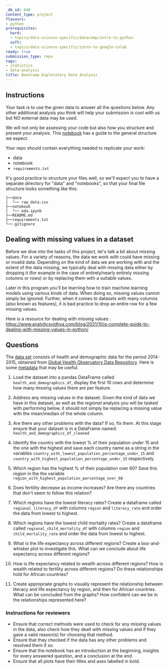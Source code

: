 ```yaml
---
_db_id: 648
content_type: project
flavours:
- python
prerequisites:
  hard:
  - topics/data-science-specific/datacamp/intro-to-python
  soft:
  - topics/data-science-specific/intro-to-google-colab
ready: true
submission_type: repo
tags:
- statistics
- data-analysis
title: Bootcamp Exploratory Data Analysis
---
```


## Instructions

Your task is to use the given data to answer all the questions below. Any other additional analysis you think will help your submission is cool with us but NO external data may be used.

We will not only be assessing your code but also how you structure and present your analysis. This [notebook](notebook.ipynb) has a guide to the general structure we expect.

Your repo should contain everything needed to replicate your work:

- data
- notebook
- `requirements.txt`

It's good practice to structure your files well, so we'll expect you to have a separate directory for "data" and "notebooks", so that your final file structure looks something like this: 

```
├──data
│  └── raw_data.csv
├──notebook
│  └── eda.ipynb
├──README.md
├──requirements.txt
└──.gitignore 
```

## Dealing with missing values in a dataset

Before we dive into the tasks of this project, let's talk a bit about missing values. For a variety of reasons, the data we work with could have missing or invalid data. Depending on the kind of data we are working with and the extent of the data missing, we typically deal with missing data either by dropping it (for example in the case of entirely/nearly entirely missing columns or rows) or by replacing them with a suitable values.

Later in this program you'll be learning how to train machine learning models using various kinds of data. When doing so, missing values cannot simply be ignored. Further, when it comes to datasets with many columns (also known as features), it is bad practice to drop an entire row for a few missing values. 

Here is a resource for dealing with missing values : https://www.analyticsvidhya.com/blog/2021/10/a-complete-guide-to-dealing-with-missing-values-in-python/


## Questions

The [data set](data.csv) consists of health and demographic data for the period 2014-2015, obtained from [Global Health Observatory Data Repository](http://apps.who.int/gho/data/node.main). Here is some [metadata](data-info.txt) that may be useful.

1. Load the dataset into a pandas DataFrame called `health_and_demographics_df`,  display the first 10 rows and determine how many missing values there are per feature. 

2. Address any missing values in the dataset. Given the kind of data we have in this dataset, as well as the *regional* analysis you will be tasked with performing below, it should not simply be replacing a missing value with the mean/median of the whole column. 

3. Are there any other problems with the data? If so, fix them. At this stage ensure that your dataset is in a DataFrame named: `health_and_demographics_df_cleaned`

4. Identify the country with the lowest % of their population under 15 and the one with the highest and save each country name as a string in the variables `country_with_lowest_population_percentage_under_15` and `country_with_highest_population_percentage_under_15` respectively.

5. Which region has the highest % of their population over 60? Save this region in the the variable `region_with_highest_population_percentage_over_60`

6. Does fertility decrease as income increases? Are there any countries that don't seem to follow this relation?

7. Which regions have the lowest literacy rates? Create a dataframe called `regional_literacy_df` with columns `region` and `literacy_rate` and order the data from lowest to highest. 

8. Which regions have the lowest child mortality rates? Create a dataframe called `regional_child_mortality_df` with columns `region` and `child_mortality_rate` and order the data from lowest to highest. 

9. What is the life expectancy across different regions? Create a box-and-whisker plot to investigate this. What can we conclude about life expectancy across different regions?

10. How is life expectancy related to wealth across different regions? How is wealth related to fertility across different regions? Do these relationships hold for African countries?

11. Create appropriate graphs to visually represent the relationship between literacy and life expectancy by region, and then for African countries. What can be concluded from the graphs? How confident can we be in the relationships represented here?


### Instructions for reviewers

- Ensure that correct methods were used to check for any missing values in the data, also check how they dealt with missing values and if they gave a valid reason(s) for choosing that method.
- Ensure that they checked if the data has any other problems and resolved them if so.
- Ensure that the notebook has an introduction at the beginning, insights for every answered question, and a conclusion at the end.
- Ensure that all plots have their titles and axes labelled in bold.